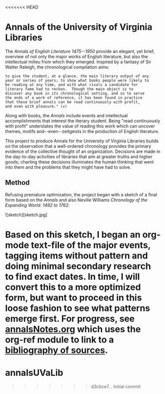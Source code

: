 <<<<<<< HEAD
# Annals of the University of Virginia Libraries

The *Annals of English Literature 1475--1950* provide an elegant, yet
brief, overview of not only the major works of English literature, but
also the intellectual milieu from which they emerged.  Inspired by a
fantasy of Sir Walter Raleigh, the chronological compilation aims:

    to give the student, at a glance, the main literary output of any
    year or series of years; to show what books people were likely to
    be reading at any time, and with what rivals a candidate for
    literary fame had to reckon.  Though the main object is to
    discover any book in its chronological setting, and so to serve
    the ends of a work of reference, it has been found in practice
    that these brief annals can be read continuously with profit,
    and even with pleasure." (v)

Along with books, the *Annals* include events and intellectual
accomplishments that interest the literary student.  Being
"read continuously with profit" understates the value of reading this
work which can uncover themes, motifs and--even--zeitgeists in the
production of English literature.

This project to produce Annals for the University of Virginia
Libraries builds on the observation that a well-ordered chronology
provides the primary evidence of the collective thought of an
organization.  Decisions are made in the day-to-day activities of
libraries that aim at greater truths and higher goods; charting these
decisions illuminates the human thinking that went into them and the
problems that they might have had to solve.

## Method

Refusing premature optimization, the project began with a sketch of
a final form based on the *Annals* and also Neville Williams
*Chronology of the Expanding World: 1492 to 1762*:

![sketch][sketch.jpg]

Based on this sketch, I began an org-mode text-file of the major
events, tagging items without pattern and doing minimal secondary
research to find exact dates.  In time, I will convert this to a more
optimized form, but want to proceed in this loose fashion to see what
patterns emerge first.  For progress,
see [annalsNotes.org](annalsNotes.org) which uses the org-ref module
to link to a [bibliography of sources](sources.bib).
=======
# annalsUVaLib
>>>>>>> d3cbce7... Initial commit
